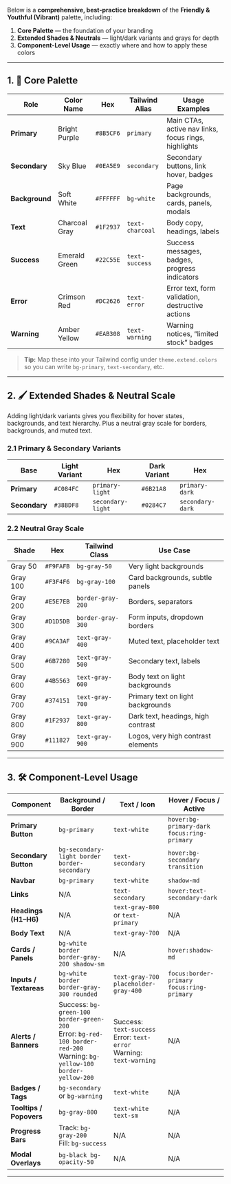 Below is a **comprehensive, best-practice breakdown** of the **Friendly & Youthful (Vibrant)** palette, including:

1. **Core Palette** — the foundation of your branding
2. **Extended Shades & Neutrals** — light/dark variants and grays for depth
3. **Component-Level Usage** — exactly where and how to apply these colors

---

## 1. 🎨 Core Palette

| Role           | Color Name    | Hex       | Tailwind Alias  | Usage Examples                                       |
| -------------- | ------------- | --------- | --------------- | ---------------------------------------------------- |
| **Primary**    | Bright Purple | `#8B5CF6` | `primary`       | Main CTAs, active nav links, focus rings, highlights |
| **Secondary**  | Sky Blue      | `#0EA5E9` | `secondary`     | Secondary buttons, link hover, badges                |
| **Background** | Soft White    | `#FFFFFF` | `bg-white`      | Page backgrounds, cards, panels, modals              |
| **Text**       | Charcoal Gray | `#1F2937` | `text-charcoal` | Body copy, headings, labels                          |
| **Success**    | Emerald Green | `#22C55E` | `text-success`  | Success messages, badges, progress indicators        |
| **Error**      | Crimson Red   | `#DC2626` | `text-error`    | Error text, form validation, destructive actions     |
| **Warning**    | Amber Yellow  | `#EAB308` | `text-warning`  | Warning notices, “limited stock” badges              |

> **Tip:** Map these into your Tailwind config under `theme.extend.colors` so you can write `bg-primary`, `text-secondary`, etc.

---

## 2. 🖌️ Extended Shades & Neutral Scale

Adding light/dark variants gives you flexibility for hover states, backgrounds, and text hierarchy. Plus a neutral gray scale for borders, backgrounds, and muted text.

### 2.1 Primary & Secondary Variants

| Base          | Light Variant | Hex               | Dark Variant | Hex              |
| ------------- | ------------- | ----------------- | ------------ | ---------------- |
| **Primary**   | `#C084FC`     | `primary-light`   | `#6B21A8`    | `primary-dark`   |
| **Secondary** | `#38BDF8`     | `secondary-light` | `#0284C7`    | `secondary-dark` |

### 2.2 Neutral Gray Scale

| Shade    | Hex       | Tailwind Class    | Use Case                           |
| -------- | --------- | ----------------- | ---------------------------------- |
| Gray 50  | `#F9FAFB` | `bg-gray-50`      | Very light backgrounds             |
| Gray 100 | `#F3F4F6` | `bg-gray-100`     | Card backgrounds, subtle panels    |
| Gray 200 | `#E5E7EB` | `border-gray-200` | Borders, separators                |
| Gray 300 | `#D1D5DB` | `border-gray-300` | Form inputs, dropdown borders      |
| Gray 400 | `#9CA3AF` | `text-gray-400`   | Muted text, placeholder text       |
| Gray 500 | `#6B7280` | `text-gray-500`   | Secondary text, labels             |
| Gray 600 | `#4B5563` | `text-gray-600`   | Body text on light backgrounds     |
| Gray 700 | `#374151` | `text-gray-700`   | Primary text on light backgrounds  |
| Gray 800 | `#1F2937` | `text-gray-800`   | Dark text, headings, high contrast |
| Gray 900 | `#111827` | `text-gray-900`   | Logos, very high contrast elements |

---

## 3. 🛠 Component-Level Usage

| Component               | Background / Border                                                                                                          | Text / Icon                                                               | Hover / Focus / Active                     |
| ----------------------- | ---------------------------------------------------------------------------------------------------------------------------- | ------------------------------------------------------------------------- | ------------------------------------------ |
| **Primary Button**      | `bg-primary`                                                                                                                 | `text-white`                                                              | `hover:bg-primary-dark focus:ring-primary` |
| **Secondary Button**    | `bg-secondary-light border border-secondary`                                                                                 | `text-secondary`                                                          | `hover:bg-secondary transition`            |
| **Navbar**              | `bg-primary`                                                                                                                 | `text-white`                                                              | `shadow-md`                                |
| **Links**               | N/A                                                                                                                          | `text-secondary`                                                          | `hover:text-secondary-dark`                |
| **Headings (H1–H6)**    | N/A                                                                                                                          | `text-gray-800` or `text-primary`                                         | N/A                                        |
| **Body Text**           | N/A                                                                                                                          | `text-gray-700`                                                           | N/A                                        |
| **Cards / Panels**      | `bg-white border border-gray-200 shadow-sm`                                                                                  | N/A                                                                       | `hover:shadow-md`                          |
| **Inputs / Textareas**  | `bg-white border border-gray-300 rounded`                                                                                    | `text-gray-700 placeholder-gray-400`                                      | `focus:border-primary focus:ring-primary`  |
| **Alerts / Banners**    | Success: `bg-green-100 border-green-200`<br>Error: `bg-red-100 border-red-200`<br>Warning: `bg-yellow-100 border-yellow-200` | Success: `text-success`<br>Error: `text-error`<br>Warning: `text-warning` | N/A                                        |
| **Badges / Tags**       | `bg-secondary` or `bg-warning`                                                                                               | `text-white`                                                              | N/A                                        |
| **Tooltips / Popovers** | `bg-gray-800`                                                                                                                | `text-white text-sm`                                                      | N/A                                        |
| **Progress Bars**       | Track: `bg-gray-200`<br>Fill: `bg-success`                                                                                   | N/A                                                                       | N/A                                        |
| **Modal Overlays**      | `bg-black bg-opacity-50`                                                                                                     | N/A                                                                       | N/A                                        |

---
